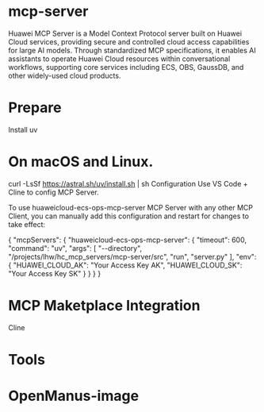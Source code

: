 
# mcp-server

Huawei MCP Server is a Model Context Protocol server built on Huawei Cloud services, providing secure and controlled cloud access capabilities for large AI models. Through standardized MCP specifications, it enables AI assistants to operate Huawei Cloud resources within conversational workflows, supporting core services including ECS, OBS, GaussDB, and other widely-used cloud products.


# Prepare
Install uv

# On macOS and Linux.
curl -LsSf https://astral.sh/uv/install.sh | sh
Configuration
Use VS Code + Cline to config MCP Server.

To use huaweicloud-ecs-ops-mcp-server MCP Server with any other MCP Client, you can manually add this configuration and restart for changes to take effect:

{
  "mcpServers": {
    "huaweicloud-ecs-ops-mcp-server": {
      "timeout": 600,
      "command": "uv",
      "args": [
            "--directory",
            "/projects/lhw/hc_mcp_servers/mcp-server/src",
            "run",
            "server.py"
      ],
      "env": {
        "HUAWEI_CLOUD_AK": "Your Access Key AK",
        "HUAWEI_CLOUD_SK": "Your Access Key SK"
      }
    }
  }
}

# MCP Maketplace Integration
Cline

# Tools
# OpenManus-image

